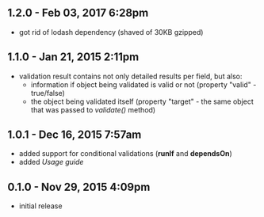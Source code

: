 ## 1.2.0 - Feb 03, 2017 6:28pm
  - got rid of lodash dependency (shaved of 30KB gzipped)

## 1.1.0 - Jan 21, 2015 2:11pm
- validation result contains not only detailed results per field, but also:
  - information if object being validated is valid or not (property "valid" - true/false)
  - the object being validated itself (property "target" - the same object that was passed to _validate()_ method)

## 1.0.1 - Dec 16, 2015 7:57am
- added support for conditional validations (__runIf__ and __dependsOn__)
- added _Usage guide_


## 0.1.0 - Nov 29, 2015 4:09pm
 - initial release
